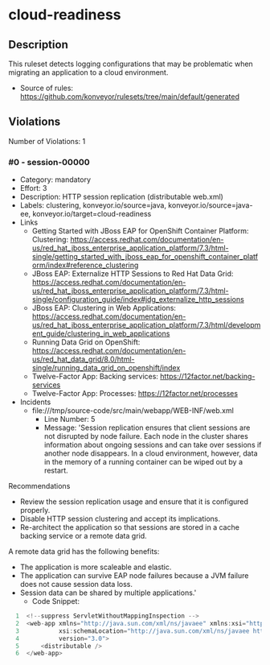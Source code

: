 # cloud-readiness
## Description
This ruleset detects logging configurations that may be problematic when migrating an application to a cloud environment.
* Source of rules: https://github.com/konveyor/rulesets/tree/main/default/generated
## Violations
Number of Violations: 1
### #0 - session-00000
* Category: mandatory
* Effort: 3
* Description: HTTP session replication (distributable web.xml)
* Labels: clustering, konveyor.io/source=java, konveyor.io/source=java-ee, konveyor.io/target=cloud-readiness
* Links
  * Getting Started with JBoss EAP for OpenShift Container Platform: Clustering: https://access.redhat.com/documentation/en-us/red_hat_jboss_enterprise_application_platform/7.3/html-single/getting_started_with_jboss_eap_for_openshift_container_platform/index#reference_clustering
  * JBoss EAP:  Externalize HTTP Sessions to Red Hat Data Grid: https://access.redhat.com/documentation/en-us/red_hat_jboss_enterprise_application_platform/7.3/html-single/configuration_guide/index#jdg_externalize_http_sessions
  * JBoss EAP: Clustering in Web Applications: https://access.redhat.com/documentation/en-us/red_hat_jboss_enterprise_application_platform/7.3/html/development_guide/clustering_in_web_applications
  * Running Data Grid on OpenShift: https://access.redhat.com/documentation/en-us/red_hat_data_grid/8.0/html-single/running_data_grid_on_openshift/index
  * Twelve-Factor App: Backing services: https://12factor.net/backing-services
  * Twelve-Factor App: Processes: https://12factor.net/processes
* Incidents
  * file:///tmp/source-code/src/main/webapp/WEB-INF/web.xml
      * Line Number: 5
      * Message: 'Session replication ensures that client sessions are not disrupted by node failure. Each node in the cluster shares information about ongoing sessions and can take over sessions if another node disappears. In a cloud environment, however, data in the memory of a running container can be wiped out by a restart.

 Recommendations

 * Review the session replication usage and ensure that it is configured properly.
 * Disable HTTP session clustering and accept its implications.
 * Re-architect the application so that sessions are stored in a cache backing service or a remote data grid.

 A remote data grid has the following benefits:

 * The application is more scaleable and elastic.
 * The application can survive EAP node failures because a JVM failure does not cause session data loss.
 * Session data can be shared by multiple applications.'
      * Code Snippet:
```java
  1  <!--suppress ServletWithoutMappingInspection -->
  2  <web-app xmlns="http://java.sun.com/xml/ns/javaee" xmlns:xsi="http://www.w3.org/2001/XMLSchema-instance"
  3           xsi:schemaLocation="http://java.sun.com/xml/ns/javaee http://java.sun.com/xml/ns/javaee/web-app_3_0.xsd"
  4           version="3.0">
  5      <distributable />
  6  </web-app>

```
